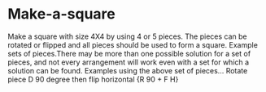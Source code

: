 # Make-a-square
Make a square with size 4X4 by using 4 or 5 pieces. The pieces can be rotated or flipped and all pieces should be used to form a square. Example sets of pieces.There may be more than one possible solution for a set of pieces, and not every arrangement will work even with a set for which a solution can be found. Examples using the above set of pieces... Rotate piece D 90 degree then flip horizontal {R 90 + F H}
